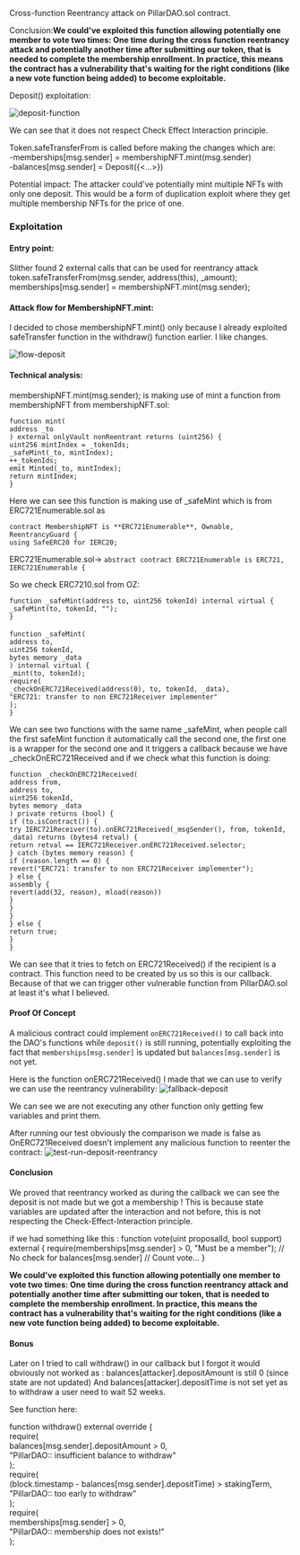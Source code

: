 Cross-function Reentrancy attack on PillarDAO.sol contract.

Conclusion:**We could've exploited this function allowing potentially one member to vote two times: One time during the cross function reentrancy attack and potentially another time after submitting our token, that is  needed to complete the membership enrollment. In practice, this means the contract has a vulnerability that's waiting for the right conditions (like a new vote function being added) to become exploitable.**


Deposit() exploitation:

![deposit-function](https://github.com/user-attachments/assets/c7d02549-486e-4836-9901-53deee5448d7)

We can see that it does not respect Check Effect Interaction principle. 

Token.safeTransferFrom is called before making the changes which are:<br> 
-memberships[msg.sender]  = membershipNFT.mint(msg.sender)<br> 
-balances[msg.sender] = Deposit({<...>})<br> 

Potential impact:
The attacker could've potentially mint multiple NFTs with only one deposit. This would be a form of duplication exploit where they get multiple membership NFTs for the price of one.

### Exploitation

#### Entry point:<br> 
Slither found 2 external calls that can be used for reentrancy attack<br> 
token.safeTransferFrom(msg.sender, address(this), _amount);
memberships[msg.sender] = membershipNFT.mint(msg.sender);


#### Attack flow for MembershipNFT.mint:
I decided to chose membershipNFT.mint() only because I already exploited safeTransfer function in the withdraw() function earlier. I like changes.

![flow-deposit](https://github.com/user-attachments/assets/92096224-6b46-4053-af02-9c1fdb2aa33e)



#### Technical analysis:
membershipNFT.mint(msg.sender); is making use of mint a function  from membershipNFT from membershipNFT.sol:

`function mint(`<br> 
`address _to`<br> 
`) external onlyVault nonReentrant returns (uint256) {`<br> 
`uint256 mintIndex = _tokenIds;`<br> 
`_safeMint(_to, mintIndex);`<br> 
`++_tokenIds;`<br> 
`emit Minted(_to, mintIndex);`<br> 
`return mintIndex;`<br> 
`}`<br> 

Here we can  see this function is  making  use of _safeMint  which is from ERC721Enumerable.sol as 

`contract MembershipNFT is **ERC721Enumerable**, Ownable, ReentrancyGuard {`<br> 
`using SafeERC20 for IERC20;`

ERC721Enumerable.sol->
`abstract contract ERC721Enumerable is ERC721, IERC721Enumerable {`<br> 

So we check ERC7210.sol from OZ:


`function _safeMint(address to, uint256 tokenId) internal virtual {`<br> 
`_safeMint(to, tokenId, "");`<br> 
`}`<br> 
<br> 
`function _safeMint(`<br> 
`address to,`<br> 
`uint256 tokenId,`<br> 
`bytes memory _data`<br> 
`) internal virtual {`<br> 
`_mint(to, tokenId);`<br> 
`require(`<br> 
`_checkOnERC721Received(address(0), to, tokenId, _data),`<br> 
`"ERC721: transfer to non ERC721Receiver implementer"`<br> 
`);`<br> 
`}`<br> 

We can see two functions with the same name _safeMint, when people  call the first safeMint function it automatically call the second one,  the first one is a wrapper for the second one and it triggers a callback because we have _checkOnERC721Received and  if we check what this function is  doing:

`function _checkOnERC721Received(`<br> 
`address from,`<br> 
`address to,`<br> 
`uint256 tokenId,`<br> 
`bytes memory _data`<br> 
`) private returns (bool) {`<br> 
`if (to.isContract()) {`<br> 
`try IERC721Receiver(to).onERC721Received(_msgSender(), from, tokenId, _data) returns (bytes4 retval) {`<br> 
`return retval == IERC721Receiver.onERC721Received.selector;`<br> 
`} catch (bytes memory reason) {`<br> 
`if (reason.length == 0) {`<br> 
`revert("ERC721: transfer to non ERC721Receiver implementer");`<br> 
`} else {`<br> 
`assembly {`<br> 
`revert(add(32, reason), mload(reason))`<br> 
`}`<br> 
`}`<br> 
`}`<br> 
`} else {`<br> 
`return true;`<br> 
`}`<br> 
`}`<br> 

We can see that it tries to fetch on ERC721Received() if the recipient is a contract. This function need to be created by us so this is our callback. Because of that we can trigger other vulnerable function from PillarDAO.sol at least it's what I believed.

#### Proof Of Concept

A malicious contract could implement `onERC721Received()` to call back into the DAO's functions while `deposit()` is still running, potentially exploiting the fact that `memberships[msg.sender]` is updated but `balances[msg.sender]` is not yet.

Here is the function onERC721Received() I made that we can use to verify we can use the reentrancy vulnerability:
![fallback-deposit](https://github.com/user-attachments/assets/b2485993-de9a-4c3b-a143-b09a208cd8b7)


We can see we are not executing any other function only getting few variables and print them.

After running our test obviously the comparison we made is false as OnERC721Received doesn't implement any malicious function to reenter the contract:
![test-run-deposit-reentrancy](https://github.com/user-attachments/assets/9a843d5b-1367-494f-9748-3e6b27215b42)


#### Conclusion

We proved that reentrancy worked as during the callback we can see the deposit is not made but we got a membership ! This is because state variables are updated after the interaction  and not before, this is not respecting the Check-Effect-Interaction principle.

if we had something like this : function vote(uint proposalId, bool support) external {
    require(memberships[msg.sender] > 0, "Must be a member");
    // No check for balances[msg.sender]
    // Count vote...
}

**We could've exploited this function allowing potentially one member to vote two times: One time during the cross function reentrancy attack and potentially another time after submitting our token, that is  needed to complete the membership enrollment. In practice, this means the contract has a vulnerability that's waiting for the right conditions (like a new vote function being added) to become exploitable.**


#### Bonus

Later on I tried to call withdraw() in our callback but I forgot it would obviously not worked as :
balances[attacker].depositAmount is still 0 (since state are not updated)
And balances[attacker].depositTime is not set yet as to withdraw a user need to  wait  52 weeks.

See function here:

function withdraw() external override  {<br> 
        require(<br> 
            balances[msg.sender].depositAmount > 0,<br> 
            "PillarDAO:: insufficient balance to withdraw"<br> 
        );<br> 
        require(<br> 
            (block.timestamp - balances[msg.sender].depositTime) > stakingTerm,<br> 
            "PillarDAO:: too early to withdraw"<br> 
        );<br> 
        require(<br> 
            memberships[msg.sender] > 0,<br> 
            "PillarDAO:: membership does not exists!"<br> 
        );<br> 
